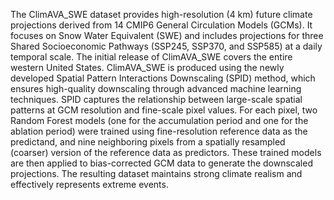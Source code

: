 The ClimAVA_SWE dataset provides high-resolution (4 km) future climate projections derived from 14 CMIP6 General Circulation Models (GCMs). It focuses on Snow Water Equivalent (SWE) and includes projections for three Shared Socioeconomic Pathways (SSP245, SSP370, and SSP585) at a daily temporal scale. The initial release of ClimAVA_SWE covers the entire western United States.
ClimAVA_SWE is produced using the newly developed Spatial Pattern Interactions Downscaling (SPID) method, which ensures high-quality downscaling through advanced machine learning techniques.
SPID captures the relationship between large-scale spatial patterns at GCM resolution and fine-scale pixel values. For each pixel, two Random Forest models (one for the accumulation period and one for the ablation period) were trained using fine-resolution reference data as the predictand, and nine neighboring pixels from a spatially resampled (coarser) version of the reference data as predictors.
These trained models are then applied to bias-corrected GCM data to generate the downscaled projections. The resulting dataset maintains strong climate realism and effectively represents extreme events.
